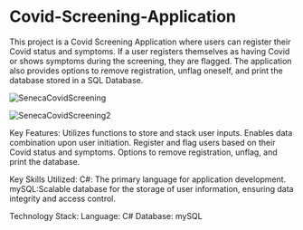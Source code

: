 # Covid-Screening-Application
This project is a Covid Screening Application where users can register their Covid status and symptoms. If a user registers themselves as having Covid or shows symptoms during the screening, they are flagged. The application also provides options to remove registration, unflag oneself, and print the database stored in a SQL Database.

![SenecaCovidScreening](https://github.com/FishmandemCode/Covid-Screening-Application/assets/106996740/dd31f1cb-983d-4034-8edd-1f5b735cc28b)

![SenecaCovidScreening2](https://github.com/FishmandemCode/Covid-Screening-Application/assets/106996740/8f9bcae1-9e39-4b0b-9ec6-c82b64d89430)

Key Features:
Utilizes functions to store and stack user inputs.
Enables data combination upon user initiation.
Register and flag users based on their Covid status and symptoms.
Options to remove registration, unflag, and print the database.

Key Skills Utilized:
C#: The primary language for application development.
mySQL:Scalable database for the storage of user information, ensuring data integrity and access control.

Technology Stack:
Language: C#
Database: mySQL
